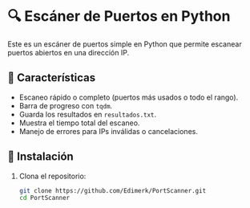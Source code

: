 # 🔍 Escáner de Puertos en Python

Este es un escáner de puertos simple en Python que permite escanear puertos abiertos en una dirección IP.

## 🚀 Características
- Escaneo rápido o completo (puertos más usados o todo el rango).
- Barra de progreso con `tqdm`.
- Guarda los resultados en `resultados.txt`.
- Muestra el tiempo total del escaneo.
- Manejo de errores para IPs inválidas o cancelaciones.

## 📌 Instalación
1. Clona el repositorio:
   ```bash
   git clone https://github.com/Edimerk/PortScanner.git
   cd PortScanner
